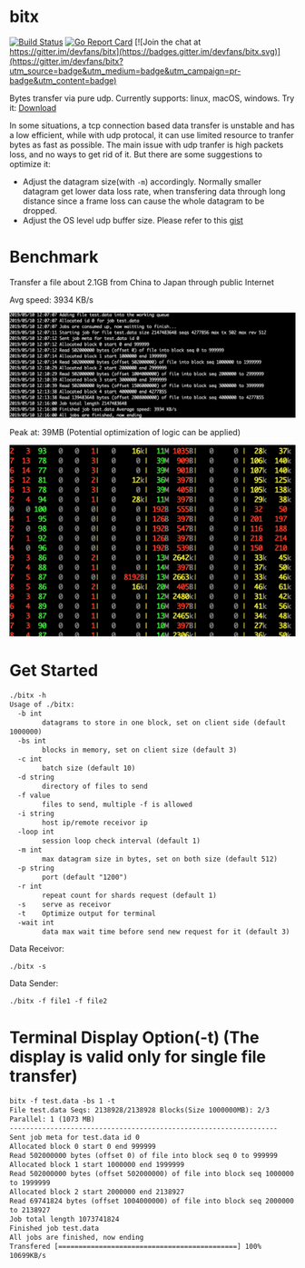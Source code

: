 # bitx

[![Build Status](https://travis-ci.org/devfans/bitx.svg?branch=master)](https://travis-ci.org/devfans/bitx)
[![Go Report Card](https://goreportcard.com/badge/github.com/devfans/bitx)](https://goreportcard.com/report/github.com/devfans/bitx) [![Join the chat at https://gitter.im/devfans/bitx](https://badges.gitter.im/devfans/bitx.svg)](https://gitter.im/devfans/bitx?utm_source=badge&utm_medium=badge&utm_campaign=pr-badge&utm_content=badge)

Bytes transfer via pure udp. Currently supports: linux, macOS, windows. Try it: [Download](https://github.com/devfans/bitx/releases) 

In some situations, a tcp connection based data transfer is unstable and has a low efficient, while with udp protocal, it can use limited resource to tranfer bytes as fast as possible. The main issue with udp tranfer is high packets loss, and no ways to get rid of it. But there are some suggestions to optimize it:
+ Adjust the datagram size(with ```-m```) accordingly. Normally smaller datagram get lower data loss rate, when transfering data through long distance since a frame loss can cause the whole datagram to be dropped.
+ Adjust the OS level udp buffer size. Please refer to this [gist](https://gist.github.com/devfans/b19516ec5616cacfe59156194f9b68a2)

# Benchmark

Transfer a file about 2.1GB from China to Japan through public Internet

Avg speed: 3934 KB/s
<p align="center">
  <img src="https://raw.githubusercontent.com/devfans/bitx/master/benchmark_avg.png" alt="benchmark avg"/>
</p>

Peak at: 39MB (Potential optimization of logic can be applied)
<p align="center">
  <img src="https://raw.githubusercontent.com/devfans/bitx/master/benchmark_peak.png" alt="benchmark peak"/>
  
# Get Started

```
./bitx -h
Usage of ./bitx:
  -b int
    	datagrams to store in one block, set on client side (default 1000000)
  -bs int
    	blocks in memory, set on client size (default 3)
  -c int
    	batch size (default 10)
  -d string
    	directory of files to send
  -f value
    	files to send, multiple -f is allowed
  -i string
    	host ip/remote receivor ip
  -loop int
    	session loop check interval (default 1)
  -m int
    	max datagram size in bytes, set on both size (default 512)
  -p string
    	port (default "1200")
  -r int
    	repeat count for shards request (default 1)
  -s	serve as receivor
  -t	Optimize output for terminal
  -wait int
    	data max wait time before send new request for it (default 3)
```

Data Receivor:

```
./bitx -s 
```

Data Sender:

```
./bitx -f file1 -f file2
```

# Terminal Display Option(-t) (The display is valid only for single file transfer)

```
bitx -f test.data -bs 1 -t
File test.data Seqs: 2138928/2138928 Blocks(Size 1000000MB): 2/3 Parallel: 1 (1073 MB)  
------------------------------------------------------------------
Sent job meta for test.data id 0
Allocated block 0 start 0 end 999999
Read 502000000 bytes (offset 0) of file into block seq 0 to 999999
Allocated block 1 start 1000000 end 1999999
Read 502000000 bytes (offset 502000000) of file into block seq 1000000 to 1999999
Allocated block 2 start 2000000 end 2138927
Read 69741824 bytes (offset 1004000000) of file into block seq 2000000 to 2138927
Job total length 1073741824
Finished job test.data
All jobs are finished, now ending
Transfered [============================================] 100% 10699KB/s
```
